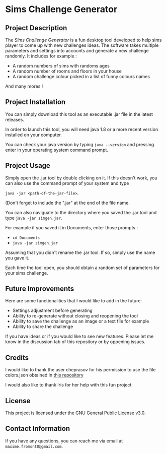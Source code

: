 # Sims Challenge Generator

## Project Description

The *Sims Challenge Generator* is a fun desktop tool developed to help sims player to come up with new challenges ideas.
The software takes multiple parameters and settings into accounts and generate a new challenge randomly. It includes for example :

- A random numbers of sims with randoms ages
- A random number of rooms and floors in your house
- A random challenge colour picked in a list of funny colours names

And many mores !

## Project Installation

You can simply download this tool as an executable .jar file in the latest releases.

In order to launch this tool, you will need java 1.8 or a more recent version installed on your computer.

You can check your java version by typing `java --version` and pressing enter in your operating system command prompt.

## Project Usage

Simply open the .jar tool by double clicking on it. If this doesn't work, you can also use the command prompt of your system and type 

`java -jar <path-of-the-jar-file>`. 

(Don't forget to include the ".jar" at the end of the file name.

You can also naviguate to the directory where you saved the .jar tool and type 
`java -jar simgen.jar`.

For example if you saved it in Documents, enter those prompts :

* `cd Documents`
* `java -jar simgen.jar`

Assuming that you didn't rename the .jar tool. If so, simply use the name you gave it.

Each time the tool open, you should obtain a random set of parameters for your sims challenge.

## Future Improvements

Here are some functionalities that I would like to add in the future:

- Settings adjustment before generating
- Ability to re-generate without closing and reopening the tool
- Ability to save the challenge as an image or a text file for example
- Ability to share the challenge

If you have ideas or if you would like to see new features. Please let me know in the discussion tab of this repository or by oppening issues.

## Credits

I would like to thank the user cheprasov for his permission to use the file colors.json obtained in [this repository](www.github.com/cheprasov/json-colors)

I would also like to thank Iris for her help with this fun project.

## License

This project is licensed under the GNU General Public License v3.0.

## Contact Information

If you have any questions, you can reach me via email at `maxime.fromont0@gmail.com`.
